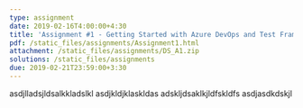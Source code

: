 ```yaml
---
type: assignment
date: 2019-02-16T4:00:00+4:30
title: 'Assignment #1 - Getting Started with Azure DevOps and Test Framework'
pdf: /static_files/assignments/Assignment1.html
attachment: /static_files/assignments/DS_A1.zip
solutions: /static_files/assignments
due: 2019-02-21T23:59:00+3:30
---
```

asdjlladsjldsalkkladslkl
asdjkldjklaskldas
adskljdsaklkjldfskldfs
asdjasdkdskjl